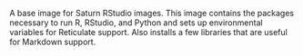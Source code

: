 A base image for Saturn RStudio images. This image contains the packages necessary to run R, RStudio, and Python and sets up environmental variables for Reticulate support. Also installs a few libraries that are useful for Markdown support.